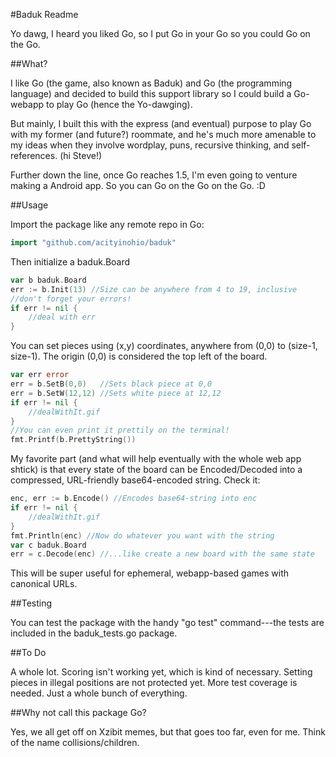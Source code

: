 #Baduk Readme

Yo dawg, I heard you liked Go, so I put Go in your Go so you could Go on the Go.

##What?

I like Go (the game, also known as Baduk) and Go (the programming language) and decided to build this support library so I could build a Go-webapp to play Go (hence the Yo-dawging). 

But mainly, I built this with the express (and eventual) purpose to play Go with my former (and future?) roommate, and he's much more amenable to my ideas when they involve wordplay, puns, recursive thinking, and self-references. (hi Steve!)

Further down the line, once Go reaches 1.5, I'm even going to venture making a Android app. So you can Go on the Go on the Go. :D

##Usage

Import the package like any remote repo in Go:

```go
import "github.com/acityinohio/baduk"
```

Then initialize a baduk.Board

```go
var b baduk.Board
err := b.Init(13) //Size can be anywhere from 4 to 19, inclusive
//don't forget your errors!
if err != nil {
	//deal with err
}
```

You can set pieces using (x,y) coordinates, anywhere from (0,0) to (size-1, size-1). The origin (0,0) is considered the top left of the board.

```go
var err error
err = b.SetB(0,0)   //Sets black piece at 0,0
err = b.SetW(12,12) //Sets white piece at 12,12
if err != nil {
	//dealWithIt.gif
}
//You can even print it prettily on the terminal!
fmt.Printf(b.PrettyString()) 
```

My favorite part (and what will help eventually with the whole web app shtick) is that every state of the board can be Encoded/Decoded into a compressed, URL-friendly base64-encoded string. Check it:

```go
enc, err := b.Encode() //Encodes base64-string into enc
if err != nil {
	//dealWithIt.gif
}
fmt.Println(enc) //Now do whatever you want with the string
var c baduk.Board
err = c.Decode(enc) //...like create a new board with the same state
```

This will be super useful for ephemeral, webapp-based games with canonical URLs.

##Testing

You can test the package with the handy "go test" command---the tests are included in the baduk_tests.go package.

##To Do

A whole lot. Scoring isn't working yet, which is kind of necessary. Setting pieces in illegal positions are not protected yet. More test coverage is needed. Just a whole bunch of everything.

##Why not call this package Go?

Yes, we all get off on Xzibit memes, but that goes too far, even for me. Think of the name collisions/children.
